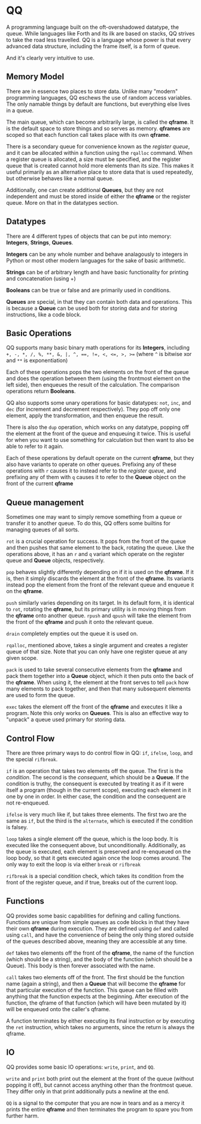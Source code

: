 # QQ

A programming language built on the oft-overshadowed datatype, the queue.  While languages like Forth and its ilk are based on stacks, QQ strives to take the road less travelled.  QQ is a language whose power is that every advanced data structure, including the frame itself, is a form of queue.

And it's clearly very intuitive to use.

## Memory Model

There are in essence two places to store data.  Unlike many "modern" programming languages, QQ eschews the use of random access variables.  The only namable things by default are functions, but everything else lives in a queue.

The main queue, which can become arbitrarily large, is called the **qframe**.  It is the default space to store things and so serves as memory.  **qframes** are scoped so that each function call takes place with its own **qframe**.

There is a secondary queue for convenience known as the *register queue*, and it can be allocated within a function using the `rqalloc` command.  When a register queue is allocated, a size must be specified, and the register queue that is created cannot hold more elements than its size.  This makes it useful primarily as an alternative place to store data that is used repeatedly, but otherwise behaves like a normal queue.

Additionally, one can create additional **Queues**, but they are not independent and must be stored inside of either the **qframe** or the register queue.  More on that in the datatypes section.

## Datatypes

There are 4 different types of objects that can be put into memory: **Integers**, **Strings**, **Queues**.

**Integers** can be any whole number and behave analagously to integers in Python or most other modern languages for the sake of basic arithmetic.

**Strings** can be of arbitrary length and have basic functionality for printing and concatenation (using +)

**Booleans** can be true or false and are primarily used in conditions.

**Queues** are special, in that they can contain both data and operations.  This is because a **Queue** can be used both for storing data and for storing instructions, like a code block.

## Basic Operations

QQ supports many basic binary math operations for its **Integers**, including `+, -, *, /, %, **, &, |, ^, ==, !=, <, <=, >, >=` (where `^` is bitwise xor and `**` is exponentiation)

Each of these operations pops the two elements on the front of the queue and does the operation between them (using the frontmost element on the left side), then enqueues the result of the calculation.  The comparison operations return **Booleans**.

QQ also supports some unary operations for basic datatypes: `not`, `inc`, and `dec` (for increment and decrement respectively).  They pop off only one element, apply the transformation, and then enqueue the result.

There is also the `dup` operation, which works on any datatype, popping off the element at the front of the queue and enqueuing it twice.  This is useful for when you want to use something for calculation but then want to also be able to refer to it again.

Each of these operations by default operate on the current **qframe**, but they also have variants to operate on other queues.  Prefixing any of these operations with `r` causes it to instead refer to the *register queue*, and prefixing any of them with `q` causes it to refer to the **Queue** object on the front of the current **qframe**

## Queue management

Sometimes one may want to simply remove something from a queue or transfer it to another queue.  To do this, QQ offers some builtins for managing queues of all sorts.

`rot` is a crucial operation for success.  It pops from the front of the queue and then pushes that same element to the back, rotating the queue.  Like the operations above, it has an `r` and `q` variant which operate on the register queue and **Queue** objects, respectively.

`pop` behaves slightly differently depending on if it is used on the **qframe**.  If it is, then it simply discards the element at the front of the **qframe**.  Its variants instead pop the element from the front of the relevant queue and enqueue it on the **qframe**.

`push` similarly varies depending on its target.  In its default form, it is identical to `rot`, rotating the **qframe**, but its primary utility is in moving things from the **qframe** onto another queue.  `rpush` and `qpush` will take the element from the front of the **qframe** and push it onto the relevant queue.

`drain` completely empties out the queue it is used on.

`rqalloc`, mentioned above, takes a single argument and creates a register queue of that size.  Note that you can only have one register queue at any given scope.

`pack` is used to take several consecutive elements from the **qframe** and pack them together into a **Queue** object, which it then puts onto the back of the **qframe**.  When using it, the element at the front serves to tell `pack` how many elements to pack together, and then that many subsequent elements are used to form the queue.

`exec` takes the element off the front of the **qframe** and executes it like a program.  Note this only works on **Queues**.  This is also an effective way to "unpack" a queue used primary for storing data.

## Control Flow

There are three primary ways to do control flow in QQ: `if`, `ifelse`, `loop`, and the special `rifbreak`.

`if` is an operation that takes two elements off the queue.  The first is the *condition*.  The second is the *consequent*, which should be a **Queue**.  If the condition is truthy, the consequent is executed by treating it as if it were itself a program (though in the current scope), executing each element in it one by one in order.  In either case, the condition and the consequent are not re-enqueued.

`ifelse` is very much like if, but takes three elements.  The first two are the same as `if`, but the third is the `alternate`, which is executed if the condition is falsey.

`loop` takes a single element off the queue, which is the loop body.  It is executed like the consequent above, but unconditionally.  Additionally, as the queue is executed, each element is preserved and re-enqueued on the loop body, so that it gets executed again once the loop comes around.  The only way to exit the loop is via either `break` or `rifbreak`

`rifbreak` is a special condition check, which takes its condition from the front of the register queue, and if true, breaks out of the current loop.

## Functions

QQ provides some basic capabilities for defining and calling functions.  Functions are unique from simple queues as code blocks in that they have their own **qframe** during execution.  They are defined using `def` and called using `call`, and have the convenience of being the only thing stored outside of the queues described above, meaning they are accessible at any time.

`def` takes two elements off the front of the **qframe**, the name of the function (which should be a string), and the body of the function (which should be a Queue).  This body is then forever associated with the name.

`call` takes two elements off of the front.  The first should be the function name (again a string), and then a **Queue** that will become the **qframe** for that particular execution of the function.  This queue can be filled with anything that the function expects at the beginning.  After execution of the function, the qframe of that function (which will have been mutated by it) will be enqueued onto the caller's qframe.

A function terminates by either executing its final instruction or by executing the `ret` instruction, which takes no arguments, since the return is always the qframe.

## IO

QQ provides some basic IO operations:  `write`, `print`, and `QQ`.

`write` and `print` both print out the element at the front of the queue (without popping it off), but cannot access anything other than the frontmost queue.  They differ only in that print additionally puts a newline at the end.

`QQ` is a signal to the computer that you are now in tears and as a mercy it prints the entire **qframe** and then terminates the program to spare you from further harm.
